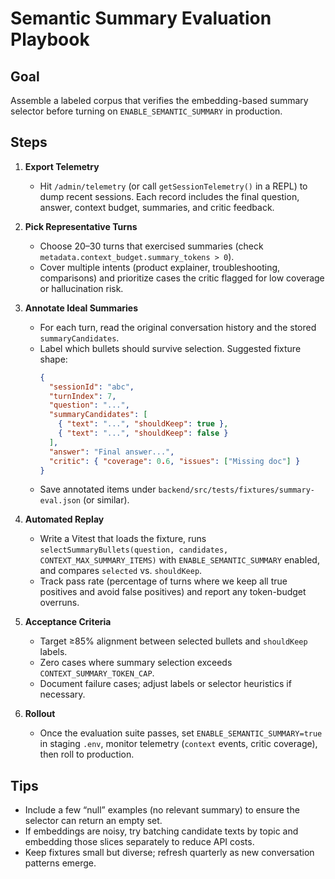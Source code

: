 # Semantic Summary Evaluation Playbook

## Goal
Assemble a labeled corpus that verifies the embedding-based summary selector before turning on `ENABLE_SEMANTIC_SUMMARY` in production.

## Steps
1. **Export Telemetry**
   - Hit `/admin/telemetry` (or call `getSessionTelemetry()` in a REPL) to dump recent sessions. Each record includes the final question, answer, context budget, summaries, and critic feedback.

2. **Pick Representative Turns**
   - Choose 20–30 turns that exercised summaries (check `metadata.context_budget.summary_tokens > 0`).
   - Cover multiple intents (product explainer, troubleshooting, comparisons) and prioritize cases the critic flagged for low coverage or hallucination risk.

3. **Annotate Ideal Summaries**
   - For each turn, read the original conversation history and the stored `summaryCandidates`.
   - Label which bullets should survive selection. Suggested fixture shape:
     ```json
     {
       "sessionId": "abc",
       "turnIndex": 7,
       "question": "...",
       "summaryCandidates": [
         { "text": "...", "shouldKeep": true },
         { "text": "...", "shouldKeep": false }
       ],
       "answer": "Final answer...",
       "critic": { "coverage": 0.6, "issues": ["Missing doc"] }
     }
     ```
   - Save annotated items under `backend/src/tests/fixtures/summary-eval.json` (or similar).

4. **Automated Replay**
   - Write a Vitest that loads the fixture, runs `selectSummaryBullets(question, candidates, CONTEXT_MAX_SUMMARY_ITEMS)` with `ENABLE_SEMANTIC_SUMMARY` enabled, and compares `selected` vs. `shouldKeep`.
   - Track pass rate (percentage of turns where we keep all true positives and avoid false positives) and report any token-budget overruns.

5. **Acceptance Criteria**
   - Target ≥85% alignment between selected bullets and `shouldKeep` labels.
   - Zero cases where summary selection exceeds `CONTEXT_SUMMARY_TOKEN_CAP`.
   - Document failure cases; adjust labels or selector heuristics if necessary.

6. **Rollout**
   - Once the evaluation suite passes, set `ENABLE_SEMANTIC_SUMMARY=true` in staging `.env`, monitor telemetry (`context` events, critic coverage), then roll to production.

## Tips
- Include a few “null” examples (no relevant summary) to ensure the selector can return an empty set.
- If embeddings are noisy, try batching candidate texts by topic and embedding those slices separately to reduce API costs.
- Keep fixtures small but diverse; refresh quarterly as new conversation patterns emerge.
